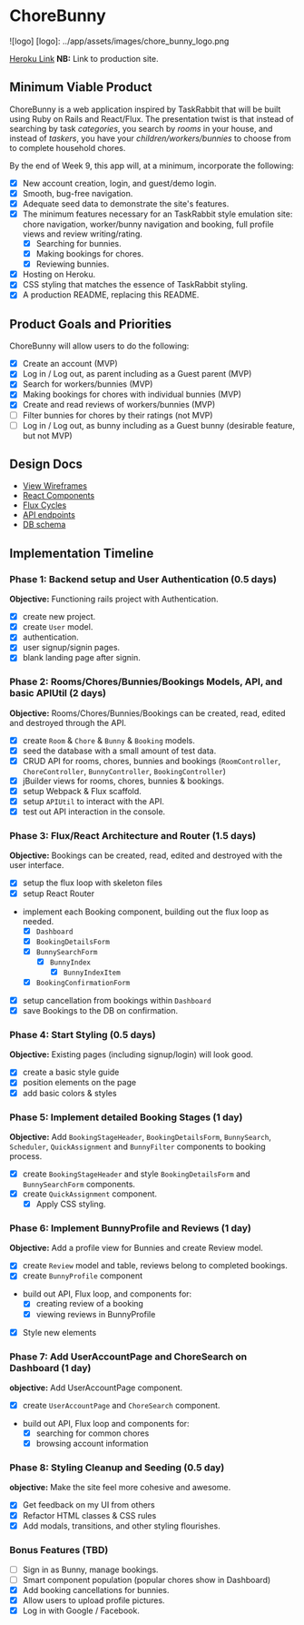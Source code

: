 # ChoreBunny
![logo]
[logo]: ../app/assets/images/chore_bunny_logo.png

[Heroku Link][heroku] **NB:** Link to production site.

[heroku]: https://chorebunny.herokuapp.com

## Minimum Viable Product

ChoreBunny is a web application inspired by TaskRabbit that will be built using Ruby on Rails and React/Flux. The presentation twist is that instead of searching by task *categories*, you search by *rooms* in your house, and instead of *taskers*, you have your *children/workers/bunnies* to choose from to complete household chores.

By the end of Week 9, this app will, at a minimum, incorporate the following:

- [x] New account creation, login, and guest/demo login.
- [x] Smooth, bug-free navigation.
- [x] Adequate seed data to demonstrate the site's features.
- [x] The minimum features necessary for an TaskRabbit style emulation site: chore navigation, worker/bunny navigation and booking, full profile views and review writing/rating.
  - [x] Searching for bunnies.
  - [x] Making bookings for chores.
  - [x] Reviewing bunnies.
- [x] Hosting on Heroku.
- [x] CSS styling that matches the essence of TaskRabbit styling.
- [x] A production README, replacing this README.

## Product Goals and Priorities

ChoreBunny will allow users to do the following:

- [x] Create an account (MVP)
- [x] Log in / Log out, as parent including as a Guest parent (MVP)
- [x] Search for workers/bunnies (MVP)
- [x] Making bookings for chores with individual bunnies (MVP)
- [x] Create and read reviews of workers/bunnies (MVP)
- [ ] Filter bunnies for chores by their ratings (not MVP)
- [ ] Log in / Log out, as bunny including as a Guest bunny (desirable feature, but not MVP)

## Design Docs
* [View Wireframes][views]
* [React Components][components]
* [Flux Cycles][flux-cycles]
* [API endpoints][api-endpoints]
* [DB schema][schema]

[views]: ./views.md
[components]: ./components.md
[flux-cycles]: ./flux-cycles.md
[api-endpoints]: ./api-endpoints.md
[schema]: ./schema.md

## Implementation Timeline

### Phase 1: Backend setup and User Authentication (0.5 days)

**Objective:** Functioning rails project with Authentication.

- [x] create new project.
- [x] create `User` model.
- [x] authentication.
- [x] user signup/signin pages.
- [x] blank landing page after signin.

### Phase 2: Rooms/Chores/Bunnies/Bookings Models, API, and basic APIUtil (2 days)

**Objective:** Rooms/Chores/Bunnies/Bookings can be created, read, edited and destroyed through the API.

- [x] create `Room` & `Chore` & `Bunny` & `Booking` models.
- [x] seed the database with a small amount of test data.
- [x] CRUD API for rooms, chores, bunnies and bookings (`RoomController`, `ChoreController`, `BunnyController`, `BookingController`)
- [x] jBuilder views for rooms, chores, bunnies & bookings.
- [x] setup Webpack & Flux scaffold.
- [x] setup `APIUtil` to interact with the API.
- [x] test out API interaction in the console.

### Phase 3: Flux/React Architecture and Router (1.5 days)

**Objective:** Bookings can be created, read, edited and destroyed with the
user interface.

- [x] setup the flux loop with skeleton files
- [x] setup React Router
- implement each Booking component, building out the flux loop as needed.
  - [x] `Dashboard`
  - [x] `BookingDetailsForm`
  - [x] `BunnySearchForm`
    - [x] `BunnyIndex`
      - [x] `BunnyIndexItem`
  - [x] `BookingConfirmationForm`
- [x] setup cancellation from bookings within `Dashboard`
- [x] save Bookings to the DB on confirmation.

### Phase 4: Start Styling (0.5 days)

**Objective:** Existing pages (including signup/login) will look good.

- [x] create a basic style guide
- [x] position elements on the page
- [x] add basic colors & styles

### Phase 5: Implement detailed Booking Stages (1 day)

**Objective:** Add `BookingStageHeader`, `BookingDetailsForm`, `BunnySearch`, `Scheduler`, `QuickAssignment` and `BunnyFilter` components to booking process.

- [x] create `BookingStageHeader` and style `BookingDetailsForm` and `BunnySearchForm` components.
- [x] create `QuickAssignment` component.
  - [x] Apply CSS styling.

### Phase 6: Implement BunnyProfile and Reviews (1 day)

**Objective:** Add a profile view for Bunnies and create Review model.

- [x] create `Review` model and table, reviews belong to completed bookings.
- [x] create `BunnyProfile` component
- build out API, Flux loop, and components for:
  - [x] creating review of a booking
  - [x] viewing reviews in BunnyProfile
- [x] Style new elements

### Phase 7: Add UserAccountPage and ChoreSearch on Dashboard (1 day)

**objective:** Add UserAccountPage component.

- [x] create `UserAccountPage` and `ChoreSearch` component.
- build out API, Flux loop and components for:
  - [x] searching for common chores
  - [x] browsing account information

### Phase 8: Styling Cleanup and Seeding (0.5 day)

**objective:** Make the site feel more cohesive and awesome.

- [x] Get feedback on my UI from others
- [x] Refactor HTML classes & CSS rules
- [x] Add modals, transitions, and other styling flourishes.

### Bonus Features (TBD)
- [ ] Sign in as Bunny, manage bookings.
- [ ] Smart component population (popular chores show in Dashboard)
- [x] Add booking cancellations for bunnies.
- [x] Allow users to upload profile pictures.
- [x] Log in with Google / Facebook.
